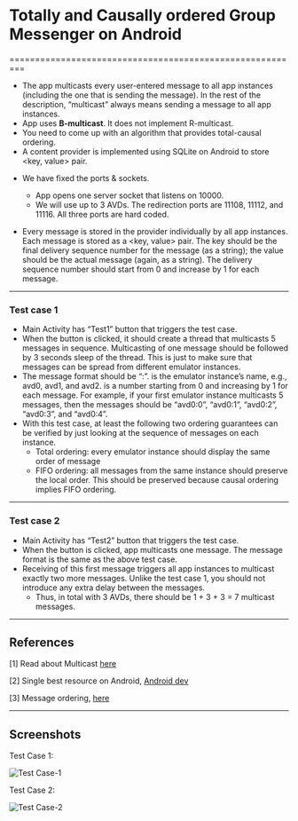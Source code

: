 # Totally and Causally ordered Group Messenger on Android
=========================================================

* The app multicasts every user-entered message to all app instances (including the one that is sending the message). In the rest of the description, “multicast” always means sending a message to all app instances.
* App uses **B-multicast**. It does not implement R-multicast.
* You need to come up with an algorithm that provides total-causal ordering.
* A content provider is implemented using SQLite on Android to store <key, value> pair.


- We have fixed the ports & sockets.
  - App opens one server socket that listens on 10000.
  - We will use up to 3 AVDs. The redirection ports are 11108, 11112, and 11116. All three ports are hard coded.

- Every message is stored in the provider individually by all app instances. Each message is stored as a <key, value> pair. The key should be the final delivery sequence number for the message (as a string); the value should be the actual message (again, as a string). The delivery sequence number should start from 0 and increase by 1 for each message.

***
### Test case 1
* Main Activity has “Test1” button that triggers the test case.
* When the button is clicked, it should create a thread that multicasts 5 messages in sequence. Multicasting of one message should be followed by 3 seconds sleep of the thread. This is just to make sure that messages can be spread from different emulator instances.
* The message format should be “<AVD name>:<sequence number>”. <AVD name> is the emulator instance’s name, e.g., avd0, avd1, and avd2. <sequence number> is a number starting from 0 and increasing by 1 for each message. For example, if your first emulator instance multicasts 5 messages, then the messages should be “avd0:0”, “avd0:1”, “avd0:2”, “avd0:3”, and “avd0:4”.
* With this test case, at least the following two ordering guarantees can be verified by just looking at the sequence of messages on each instance.
    * Total ordering: every emulator instance should display the same order of message
    * FIFO ordering: all messages from the same instance should preserve the local order. This should be preserved because causal ordering implies FIFO ordering.

***
### Test case 2
* Main Activity has “Test2” button that triggers the test case.
* When the button is clicked, app multicasts one message. The message format is the same as the above test case.
* Receiving of this first message triggers all app instances to multicast exactly two more messages. Unlike the test case 1, you should not introduce any extra delay between the messages.
    * Thus, in total with 3 AVDs, there should be 1 + 3 + 3 = 7 multicast messages.

***
## References

[1] Read about Multicast [here](http://www.cs.odu.edu/~cs778/jeffay/Lecture7.pdf)

[2] Single best resource on Android, [Android dev](http://developer.android.com)

[3] Message ordering, [here](http://www.cs.uic.edu/~ajayk/Chapter6.pdf)

***
## Screenshots

Test Case 1:

![Test Case-1](https://raw.github.com/adilansari/Group-Messenger/master/screen/test-1.png)

Test Case 2:

![Test Case-2](https://raw.github.com/adilansari/Group-Messenger/master/screen/test-2.png)
